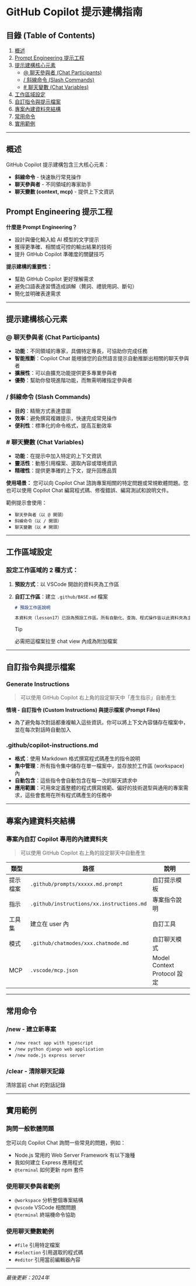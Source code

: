 # GitHub Copilot 提示建構指南

## 目錄 (Table of Contents)

1. [概述](#概述)
2. [Prompt Engineering 提示工程](#prompt-engineering-提示工程)
3. [提示建構核心元素](#提示建構核心元素)
   - [@ 聊天參與者 (Chat Participants)](#聊天參與者-chat-participants)
   - [/ 斜線命令 (Slash Commands)](#斜線命令-slash-commands)
   - [# 聊天變數 (Chat Variables)](#聊天變數-chat-variables)
4. [工作區域設定](#工作區域設定)
5. [自訂指令與提示檔案](#自訂指令與提示檔案)
6. [專案內建資料夾結構](#專案內建資料夾結構)
7. [常用命令](#常用命令)
8. [實用範例](#實用範例)

---

## 概述

GitHub Copilot 提示建構包含三大核心元素：
- **斜線命令** - 快速執行常見操作
- **聊天參與者** - 不同領域的專家助手
- **聊天變數 (context, mcp)** - 提供上下文資訊

## Prompt Engineering 提示工程

**什麼是 Prompt Engineering？**
- 設計與優化輸入給 AI 模型的文字提示
- 獲得更準確、相關或可控的輸出結果的技術
- 提升 GitHub Copilot 準確度的關鍵技巧

**提示建構的重要性：**
- 幫助 GitHub Copilot 更好理解需求
- 避免口語表達習慣造成誤解（贅詞、禮貌用詞、斷句）
- 簡化並明確表達需求

---

## 提示建構核心元素

### @ 聊天參與者 (Chat Participants)

- **功能**：不同領域的專家，具備特定專長，可協助你完成任務
- **智能推斷**：Copilot Chat 能根據您的自然語言提示自動推斷出相關的聊天參與者
- **擴展性**：可以由擴充功能提供更多專業參與者
- **優勢**：幫助你發現進階功能，而無需明確指定參與者

### / 斜線命令 (Slash Commands)

- **目的**：精簡方式表達意圖
- **效率**：避免撰寫複雜提示，快速完成常見操作
- **便利性**：標準化的命令格式，提高互動效率

### # 聊天變數 (Chat Variables)

- **功能**：在提示中加入特定的上下文資訊
- **靈活性**：動態引用檔案、選取內容或環境資訊
- **精確性**：提供更準確的上下文，提升回應品質

**使用場景：**
您可以向 Copilot Chat 諮詢專案相關的特定問題或常規軟體問題。您也可以使用 Copilot Chat 編寫程式碼、修復錯誤、編寫測試和說明文件。

範例提示會使用：
- `聊天參與者（以 @ 開頭）`
- `斜線命令（以 / 開頭）`
- `聊天變數（以 # 開頭）`

---

## 工作區域設定

### 設定工作區域的 2 種方式：

1. **預設方式**：以 VSCode 開啟的資料夾為工作區

2. **自訂工作區**：建立 `.github/BASE.md` 檔案
   ```markdown
   # 預設工作區說明

   本資料夾（lesson17）已設為預設工作區。所有自動化、查詢、程式操作皆以此資料夾為主。
   ```
   
   > [!TIP]
   > 必需把這檔案拉至 chat view 內成為附加檔案

---

## 自訂指令與提示檔案

### Generate Instructions
> 可以使用 GitHub Copilot 右上角的設定聊天中「產生指示」自動產生

**情境 - 自訂指令 (Custom Instructions) 與提示檔案 (Prompt Files)**
- 為了避免每次對話都重複輸入這些資訊，你可以將上下文內容儲存在檔案中，並在每次對話時自動加入

### .github/copilot-instructions.md
- **格式**：使用 Markdown 格式撰寫程式碼產生的指令說明
- **集中管理**：所有指令集中儲存在單一檔案中，並存放於工作區 (workspace) 內
- **自動包含**：這些指令會自動包含在每一次的聊天請求中
- **應用範圍**：可用來定義整體的程式撰寫規範、偏好的技術選型與通用的專案需求，這些會套用在所有程式碼產生的任務中

---

## 專案內建資料夾結構

### 專案內自訂 Copilot 專用的內建資料夾
> 可以使用 GitHub Copilot 右上角的設定聊天中自動產生

| 類型 | 路徑 | 說明 |
|------|------|------|
| 提示檔案 | `.github/prompts/xxxxx.md.prompt` | 自訂提示模板 |
| 指示 | `.github/instructions/xx.instructions.md` | 專案指令說明 |
| 工具集 | 建立在 user 內 | 自訂工具 |
| 模式 | `.github/chatmodes/xxx.chatmode.md` | 自訂聊天模式 |
| MCP | `.vscode/mcp.json` | Model Context Protocol 設定 |

---

## 常用命令

### /new - 建立新專案
- `/new react app with typescript`
- `/new python django web application`
- `/new node.js express server`

### /clear - 清除聊天記錄
清除當前 chat 的對話記錄

---

## 實用範例

### 詢問一般軟體問題

您可以向 Copilot Chat 詢問一些常見的問題，例如：

- Node.js 常用的 Web Server Framework 有以下幾種
- 我如何建立 Express 應用程式
- `@terminal` 如何更新 npm 套件

### 使用聊天參與者範例
- `@workspace` 分析整個專案結構
- `@vscode` VSCode 相關問題
- `@terminal` 終端機命令協助

### 使用聊天變數範例
- `#file` 引用特定檔案
- `#selection` 引用選取的程式碼
- `#editor` 引用當前編輯器內容

---

*最後更新：2024年*